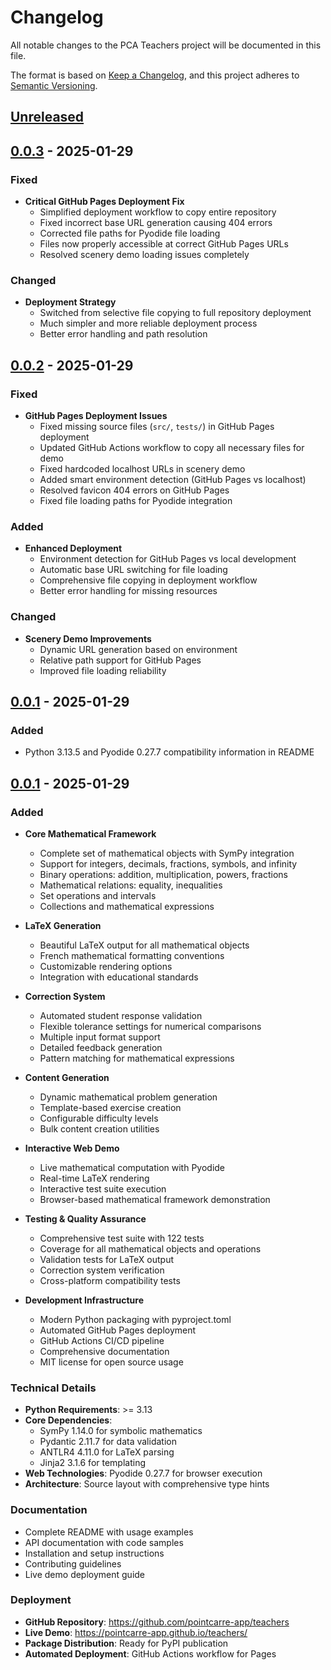 # Changelog

All notable changes to the PCA Teachers project will be documented in this file.

The format is based on [Keep a Changelog](https://keepachangelog.com/en/1.0.0/),
and this project adheres to [Semantic Versioning](https://semver.org/spec/v2.0.0.html).

## [Unreleased]

## [0.0.3] - 2025-01-29

### Fixed
- **Critical GitHub Pages Deployment Fix**
  - Simplified deployment workflow to copy entire repository
  - Fixed incorrect base URL generation causing 404 errors
  - Corrected file paths for Pyodide file loading
  - Files now properly accessible at correct GitHub Pages URLs
  - Resolved scenery demo loading issues completely

### Changed
- **Deployment Strategy**
  - Switched from selective file copying to full repository deployment
  - Much simpler and more reliable deployment process
  - Better error handling and path resolution

## [0.0.2] - 2025-01-29

### Fixed
- **GitHub Pages Deployment Issues**
  - Fixed missing source files (`src/`, `tests/`) in GitHub Pages deployment
  - Updated GitHub Actions workflow to copy all necessary files for demo
  - Fixed hardcoded localhost URLs in scenery demo
  - Added smart environment detection (GitHub Pages vs localhost)
  - Resolved favicon 404 errors on GitHub Pages
  - Fixed file loading paths for Pyodide integration

### Added
- **Enhanced Deployment**
  - Environment detection for GitHub Pages vs local development
  - Automatic base URL switching for file loading
  - Comprehensive file copying in deployment workflow
  - Better error handling for missing resources

### Changed
- **Scenery Demo Improvements**
  - Dynamic URL generation based on environment
  - Relative path support for GitHub Pages
  - Improved file loading reliability

## [0.0.1] - 2025-01-29

### Added
- Python 3.13.5 and Pyodide 0.27.7 compatibility information in README

## [0.0.1] - 2025-01-29

### Added
- **Core Mathematical Framework**
  - Complete set of mathematical objects with SymPy integration
  - Support for integers, decimals, fractions, symbols, and infinity
  - Binary operations: addition, multiplication, powers, fractions
  - Mathematical relations: equality, inequalities
  - Set operations and intervals
  - Collections and mathematical expressions

- **LaTeX Generation**
  - Beautiful LaTeX output for all mathematical objects
  - French mathematical formatting conventions
  - Customizable rendering options
  - Integration with educational standards

- **Correction System**
  - Automated student response validation
  - Flexible tolerance settings for numerical comparisons
  - Multiple input format support
  - Detailed feedback generation
  - Pattern matching for mathematical expressions

- **Content Generation**
  - Dynamic mathematical problem generation
  - Template-based exercise creation
  - Configurable difficulty levels
  - Bulk content creation utilities

- **Interactive Web Demo**
  - Live mathematical computation with Pyodide
  - Real-time LaTeX rendering
  - Interactive test suite execution
  - Browser-based mathematical framework demonstration

- **Testing & Quality Assurance**
  - Comprehensive test suite with 122 tests
  - Coverage for all mathematical objects and operations
  - Validation tests for LaTeX output
  - Correction system verification
  - Cross-platform compatibility tests

- **Development Infrastructure**
  - Modern Python packaging with pyproject.toml
  - Automated GitHub Pages deployment
  - GitHub Actions CI/CD pipeline
  - Comprehensive documentation
  - MIT license for open source usage

### Technical Details
- **Python Requirements**: >= 3.13
- **Core Dependencies**:
  - SymPy 1.14.0 for symbolic mathematics
  - Pydantic 2.11.7 for data validation
  - ANTLR4 4.11.0 for LaTeX parsing
  - Jinja2 3.1.6 for templating
- **Web Technologies**: Pyodide 0.27.7 for browser execution
- **Architecture**: Source layout with comprehensive type hints

### Documentation
- Complete README with usage examples
- API documentation with code samples
- Installation and setup instructions
- Contributing guidelines
- Live demo deployment guide

### Deployment
- **GitHub Repository**: https://github.com/pointcarre-app/teachers
- **Live Demo**: https://pointcarre-app.github.io/teachers/
- **Package Distribution**: Ready for PyPI publication
- **Automated Deployment**: GitHub Actions workflow for Pages

[Unreleased]: https://github.com/pointcarre-app/teachers/compare/0.0.3...HEAD
[0.0.3]: https://github.com/pointcarre-app/teachers/compare/0.0.2...0.0.3
[0.0.2]: https://github.com/pointcarre-app/teachers/compare/0.0.1...0.0.2
[0.0.1]: https://github.com/pointcarre-app/teachers/releases/tag/0.0.1 